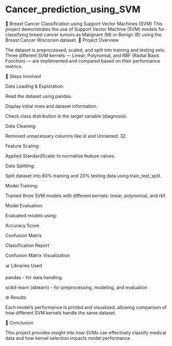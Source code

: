 # Cancer_prediction_using_SVM
🧠 Breast Cancer Classification using Support Vector Machines (SVM)  This project demonstrates the use of Support Vector Machine (SVM) models for classifying breast cancer tumors as Malignant (M) or Benign (B) using the Breast Cancer Wisconsin dataset. 
🚀 Project Overview

The dataset is preprocessed, scaled, and split into training and testing sets.
Three different SVM kernels — Linear, Polynomial, and RBF (Radial Basis Function) — are implemented and compared based on their performance metrics.

🧩 Steps Involved

Data Loading & Exploration:

Read the dataset using pandas.

Display initial rows and dataset information.

Check class distribution in the target variable (diagnosis).

Data Cleaning:

Removed unnecessary columns like id and Unnamed: 32.

Feature Scaling:

Applied StandardScaler to normalize feature values.

Data Splitting:

Split dataset into 80% training and 20% testing data using train_test_split.

Model Training:

Trained three SVM models with different kernels: linear, polynomial, and rbf.

Model Evaluation:

Evaluated models using:

Accuracy Score

Confusion Matrix

Classification Report

Confusion Matrix Visualization

📊 Libraries Used

pandas – for data handling

scikit-learn (sklearn) – for preprocessing, modeling, and evaluation

⚙️ Results

Each model’s performance is printed and visualized, allowing comparison of how different SVM kernels handle the same dataset.

🏁 Conclusion

This project provides insight into how SVMs can effectively classify medical data and how kernel selection impacts model performance.
